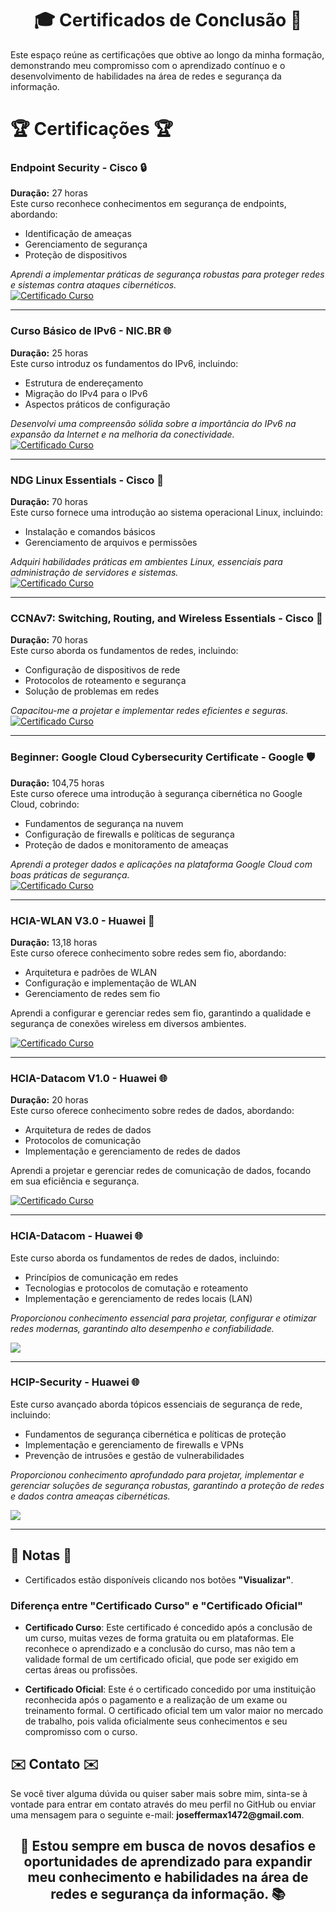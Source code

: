 <h1 align="center">🎓 Certificados de Conclusão 📜</h1>

Este espaço reúne as certificações que obtive ao longo da minha formação, demonstrando meu compromisso com o aprendizado contínuo e o desenvolvimento de habilidades na área de redes e segurança da informação.

# 🏆 Certificações 🏆

### Endpoint Security - Cisco 🔒
**Duração:** 27 horas  
Este curso reconhece conhecimentos em segurança de endpoints, abordando:
- Identificação de ameaças  
- Gerenciamento de segurança  
- Proteção de dispositivos  

_Aprendi a implementar práticas de segurança robustas para proteger redes e sistemas contra ataques cibernéticos._  
[![Certificado Curso](https://img.shields.io/badge/Certificado%20Curso-Visualizar-blue)](https://academicoifpbedubr-my.sharepoint.com/:b:/g/personal/joseffer_maxwel_academico_ifpb_edu_br/EUqbpfeJhktHgC_d05KGcT0BH4iGZQR_xpbrJ2kcZxR4kg?e=5Sj3p3)

---

### Curso Básico de IPv6 - NIC.BR 🌐
**Duração:** 25 horas  
Este curso introduz os fundamentos do IPv6, incluindo:
- Estrutura de endereçamento  
- Migração do IPv4 para o IPv6  
- Aspectos práticos de configuração  

_Desenvolvi uma compreensão sólida sobre a importância do IPv6 na expansão da Internet e na melhoria da conectividade._  
[![Certificado Curso](https://img.shields.io/badge/Certificado%20Curso-Visualizar-blue)](https://academicoifpbedubr-my.sharepoint.com/:b:/g/personal/joseffer_maxwel_academico_ifpb_edu_br/ERGaSmTr0zVOtJRSj7ylV68BrCQUEoIwu4chlwEFLEPvPA?e=dC7v1g)

---

### NDG Linux Essentials - Cisco 🐧
**Duração:** 70 horas  
Este curso fornece uma introdução ao sistema operacional Linux, incluindo:
- Instalação e comandos básicos  
- Gerenciamento de arquivos e permissões  

_Adquiri habilidades práticas em ambientes Linux, essenciais para administração de servidores e sistemas._  
[![Certificado Curso](https://img.shields.io/badge/Certificado%20Curso-Visualizar-blue)](https://academicoifpbedubr-my.sharepoint.com/:b:/g/personal/joseffer_maxwel_academico_ifpb_edu_br/ERs6jpThnA1IiKPfEcYhH4MBUVO24u1Esnnfztkrr6hddA?e=uiRkpm)

---

### CCNAv7: Switching, Routing, and Wireless Essentials - Cisco 📡
**Duração:** 70 horas  
Este curso aborda os fundamentos de redes, incluindo:
- Configuração de dispositivos de rede  
- Protocolos de roteamento e segurança  
- Solução de problemas em redes  

_Capacitou-me a projetar e implementar redes eficientes e seguras._  
[![Certificado Curso](https://img.shields.io/badge/Certificado%20Curso-Visualizar-blue)](https://academicoifpbedubr-my.sharepoint.com/:b:/g/personal/joseffer_maxwel_academico_ifpb_edu_br/ES4a_-y4iT5Mv7w2F7Xz9uABQWFhwEpYGFWr2eJAXiX1Dw?e=BCsZqa)

---

### Beginner: Google Cloud Cybersecurity Certificate - Google 🛡️
**Duração:** 104,75 horas  
Este curso oferece uma introdução à segurança cibernética no Google Cloud, cobrindo:
- Fundamentos de segurança na nuvem  
- Configuração de firewalls e políticas de segurança  
- Proteção de dados e monitoramento de ameaças  

_Aprendi a proteger dados e aplicações na plataforma Google Cloud com boas práticas de segurança._  
[![Certificado Curso](https://img.shields.io/badge/Certificado%20Curso-Visualizar-blue)](https://www.credly.com/badges/4189684b-b072-4f1a-9a1d-a1988e0a58b5)

---

### HCIA-WLAN V3.0 - Huawei 📡
**Duração:** 13,18 horas    
Este curso oferece conhecimento sobre redes sem fio, abordando:
- Arquitetura e padrões de WLAN  
- Configuração e implementação de WLAN  
- Gerenciamento de redes sem fio  

Aprendi a configurar e gerenciar redes sem fio, garantindo a qualidade e segurança de conexões wireless em diversos ambientes. 

[![Certificado Curso](https://img.shields.io/badge/Certificado%20Curso-Visualizar-blue)](https://academicoifpbedubr-my.sharepoint.com/:i:/g/personal/joseffer_maxwel_academico_ifpb_edu_br/EfB4Q1FJxk1BosVk4D99wzYB5Fvkqzgfu6ZUF0orZ1UiUA?e=mjVbCP)

---

### HCIA-Datacom V1.0 - Huawei 🌐
**Duração:** 20 horas      
Este curso oferece conhecimento sobre redes de dados, abordando:
- Arquitetura de redes de dados 
- Protocolos de comunicação  
- Implementação e gerenciamento de redes de dados  

Aprendi a projetar e gerenciar redes de comunicação de dados, focando em sua eficiência e segurança.


[![Certificado Curso](https://img.shields.io/badge/Certificado%20Curso-Visualizar-blue)](https://academicoifpbedubr-my.sharepoint.com/:i:/g/personal/joseffer_maxwel_academico_ifpb_edu_br/EYInIhUeicRMq3EZ0kwvjcEB-mep685A_GdDH5VKmmuo1w?e=5CyOh4)

---

### HCIA-Datacom  - Huawei 🌐 

Este curso aborda os fundamentos de redes de dados, incluindo:  
- Princípios de comunicação em redes  
- Tecnologias e protocolos de comutação e roteamento  
- Implementação e gerenciamento de redes locais (LAN)  

_Proporcionou conhecimento essencial para projetar, configurar e otimizar redes modernas, garantindo alto desempenho e confiabilidade._  

[![](https://img.shields.io/badge/Certificado%20Oficial-Visualizar-blue)](https://academicoifpbedubr-my.sharepoint.com/:b:/g/personal/joseffer_maxwel_academico_ifpb_edu_br/ERGhS6Vf9ztJhQIPaGK8zbUBaysTuOL0g4MXwZs2dCvqDg?e=f2Bxo9)

---

### HCIP-Security - Huawei 🌐

Este curso avançado aborda tópicos essenciais de segurança de rede, incluindo:
- Fundamentos de segurança cibernética e políticas de proteção
- Implementação e gerenciamento de firewalls e VPNs
- Prevenção de intrusões e gestão de vulnerabilidades 

_Proporcionou conhecimento aprofundado para projetar, implementar e gerenciar soluções de segurança robustas, garantindo a proteção de redes e dados contra ameaças cibernéticas._

[![](https://img.shields.io/badge/Certificado%20Oficial-Visualizar-blue)](https://academicoifpbedubr-my.sharepoint.com/:b:/g/personal/joseffer_maxwel_academico_ifpb_edu_br/EW8WIzbe6gVMjtHRu32xL5QBnrogvyUKnRV_b6zGtVBslg?e=ugGYuW)

---

<h2>📝 Notas 📝</h2>

- Certificados estão disponíveis clicando nos botões **"Visualizar"**.

### Diferença entre "Certificado Curso" e "Certificado Oficial"

- **Certificado Curso**: Este certificado é concedido após a conclusão de um curso, muitas vezes de forma gratuita ou em plataformas. Ele reconhece o aprendizado e a conclusão do curso, mas não tem a validade formal de um certificado oficial, que pode ser exigido em certas áreas ou profissões.

- **Certificado Oficial**: Este é o certificado concedido por uma instituição reconhecida após o pagamento e a realização de um exame ou treinamento formal. O certificado oficial tem um valor maior no mercado de trabalho, pois valida oficialmente seus conhecimentos e seu compromisso com o curso.


<h2>✉️ Contato ✉️</h2>
Se você tiver alguma dúvida ou quiser saber mais sobre mim, sinta-se à vontade para entrar em contato através do meu perfil no GitHub ou enviar uma mensagem para o seguinte e-mail: <strong>joseffermax1472@gmail.com</strong>.

<h2 align="center">🌟 Estou sempre em busca de novos desafios e oportunidades de aprendizado para expandir meu conhecimento e habilidades na área de redes e segurança da informação. 📚</h2>


